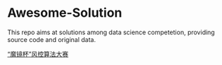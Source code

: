 # Awesome-Solution
This repo aims at solutions among data science competetion, providing source code and original data.

[“魔镜杯”风控算法大赛](http://www.kesci.com/apps/home_log/index.html#!/competition/56cd5f02b89b5bd026cb39c9?noScroll=1&tab=0)



